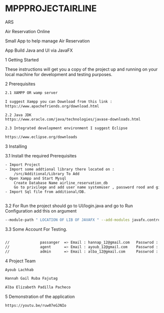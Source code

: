 # MPPPROJECTAIRLINE
ARS


Air Reservation Online 

Small App to help manage Air Reservation

App Build Java and UI via JavaFX 


1 Getting Started

These instructions will get you a copy of the project up and running on your local machine for development and testing purposes.



2 Prerequisites

```sh
2.1 XAMPP OR wamp server 

I suggest Xampp you can Download from this link : 
https://www.apachefriends.org/download.html

2.2 Java JDK
https://www.oracle.com/java/technologies/javase-downloads.html

2.3 Integrated development environment I suggest Eclipse 

https://www.eclipse.org/downloads

```


3 Installing



3.1 Install the required Prerequisites
```sh
- Import Project 
- Import some addtional library there located on :
    /src/Additional/Library To Add
- Open Xampp and Start Mysql 
    Create Database Name airline_reservation_db 
    Go to privilege and add user name systemuser , password rood and give him all Privileges .
- Import Sql file from additional/DB.
    
```
3.2 For Run the project should go to UI/login.java and go to Run Configuration add this on argument 
```sh
--module-path " LOCATION OF LIB OF JAVAFX " --add-modules javafx.controls,javafx.fxml
```
3.3 Some Account For Testing.

```sh

//				passanger  => Email : hannap_12@gmail.com   Passwrod : 12
//				agent      => Email : ayoub_12@gmail.com	Passwrod : 12
//				admin      => Email : alba_12@gmail.com	    Passwrod : 12
```

4 Project Team 
```sh
Ayoub Lachhab 

Hannah Gail Ruba Fajutag 

Alba Elizabeth Padilla Pacheco

```


5 Demonstration of the application
```sh
https://youtu.be/ruw07eGJNIo
```
